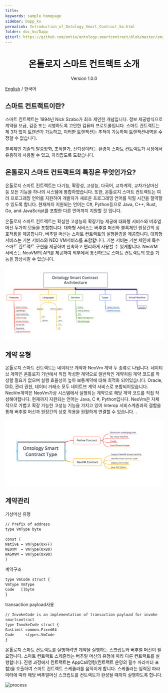 ```yaml
---
title:
keywords: sample homepage
sidebar: Dapp_ko
permalink: Introduction_of_Ontology_Smart_Contract_ko.html
folder: doc_ko/Dapp
giturl: https://github.com/ontio/ontology-smartcontract/blob/master/smart-contract-tutorial/Introduction_of_Ontology_Smart_Contract_cn.md
---
```


<h1 align="center">온톨로지 스마트 컨트랙트 소개</h1>
<p align="center" class="version">Version 1.0.0 </p>

[English](./Introduction_of_Ontology_Smart_Contract_en.html) / 한국어

## 스마트 컨트랙트이란?

스마트 컨트랙트는 1994년 Nick Szabo가 최조 제안한 개념입니다. 정보 제공방식으로 계약을 보급, 검증 또는 시행하도록 고안한 컴퓨터 프로토콜입니다. 스마트 컨트랙트는 제 3자 없이 트랜션가 가능하고, 이러한 트랜잭션는 추적이 가능하며 트랜잭션내역을 수정할 수 없습니다.

블록체인 기술의 탈중앙화, 조작불가, 신뢰성이라는 환경이 스마트 컨트랙트가 시장에서 유용하게 사용될 수 있고, 자리잡도록 도왔습니다.

## 온톨로지 스마트 컨트랙트의 특징은 무엇인가요?

온톨로지 스마트 컨트랙트는 다기능, 확장성, 고성능, 다국어, 교차계약, 교차가상머신 등 모든 기능을 하나의 시스템에 통합하였습니다. 또한, 온톨로지 스마트 컨트랙트는 여러 프로그래밍 언어를 지원하여 개발자가 새로운 프로그래밍 언어를 익힐 시간을 절약할 수 있도록 합니다. 현재까지 지원되는 언어는 C#, Python등으로 Java, C++, Rust, Go, and JavaScript를 포함한 다른 언어까지 지원할 것 입니다.


온톨로지 스마트 컨트랙트는 확실한 고성능의 확장기능 제공에 대화형 서비스와 버추얼 머신 두가지 모듈을 포함합니다. 대화형 서비스는 버추얼 머신와 블록체인 원장간의 상호작용을 제공합니다. 버추얼 머신는 스마트 컨트랙트의 실행환경을 제공합니다. 대화형 서비스는 기본 서비스와 NEO VM서비스를 포함합니다. 기본 서비는 기본 체인에 특수 스마트 컨트랙트 구현을 제공하며 신속하고 편리하게 사용할 수 있게합니다. NeoVM 서비스는 NeoVM의 API를 제공하여 외부에서 통신하므로 스마트 컨트랙트의 호출 기능을 향상시킬 수 있습니다.

![ontology smart contract architecture.png](./lib/images/smartcontract_architecture.png)


## 계약 유형

온톨로지 스마트 컨트랙트는 네이티브 계약과 NeoVm 계약 두 종류로 나뉩니다. 네이티브 계약은 온톨로지 기반에서 직접 작성한 계약으로 일반적인 계약처럼 계약 코드를 작성할 필요가 없으며 실행 효율성이 높아 보통계약에 대해 최적화 되어있습니다. Oracle, DID, 관리 권한, 데이터 거래소 모두 네이트브 계약 서비스로 포함되어있습니다. NeoVm계약은 NeoVm가상 시스템에서 실행되는 계약으로 해당 계약 코드를 직접 작성해야합니다. 현재까지 지원되는 언어는 Java, C #, Python입니다. NeoVm은 자체적으로 가볍고 확장 가능한 고성능 기능을 가지고 있어  Interop 서비스계층과의 결합을 통해 버추얼 머신과 원장간의 상호 작용을 원활하게 연결할 수 있습니다. .


![ontology smart contract type.png](./lib/images/smartcontract_type.png)


## 계약관리

가상머신 유형

```
// Prefix of address
type VmType byte

const (
Native = VmType(0xFF)
NEOVM  = VmType(0x80)
WASMVM = VmType(0x90)
)

```

계약구조

```
type VmCode struct {
VmType VmType
Code   []byte
}

```

transaction payload사용

```
// InvokeCode is an implementation of transaction payload for invoke smartcontract
type InvokeCode struct {
GasLimit common.Fixed64
Code     stypes.VmCode
}

```

온톨로지 스마트 컨트랙트를 실행하려면 계약을 실행하는 스크립트와 버추얼 머신이 필요합니다. 스마트 컨트랙트 스케줄러는 버추얼 머신의 유형에 따라 다른 컨트랙트를 실행합니다. 진행 과정에서 컨트랙트는 AppCall명령(컨트랙트 운영의 필수 파라미터 포함)을 호출하여 스마트 컨트랙트 스케줄러를 움직이게 합니다. 스케줄러는 입력된 파라미터에 따라 해당 버추얼머신 스크립트를 컨트랙트가 완성될 때까지 실행하도록 합니다.


![process](http://upload-images.jianshu.io/upload_images/150344-ac402b1c8eb3aa9a.jpeg?imageMogr2/auto-orient/strip%7CimageView2/2/w/1240)




